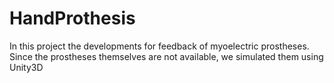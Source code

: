 # HandProthesis
In this project the developments for feedback of myoelectric prostheses. Since the prostheses themselves are not available, we simulated them using Unity3D
